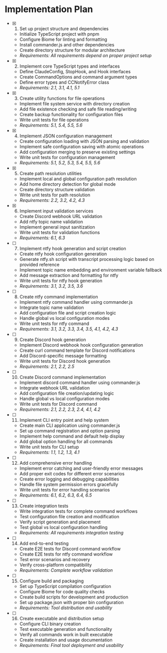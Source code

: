 # Implementation Plan

- [x] 1. Set up project structure and dependencies
  - Initialize TypeScript project with pnpm
  - Configure Biome for linting and formatting
  - Install commander.js and other dependencies
  - Create directory structure for modular architecture
  - _Requirements: All requirements depend on proper project setup_

- [x] 2. Implement core TypeScript types and interfaces
  - Define ClaudeConfig, StopHook, and Hook interfaces
  - Create CommandOptions and command argument types
  - Define error types and CCNotifyError class
  - _Requirements: 2.1, 3.1, 4.1, 5.1_

- [x] 3. Create utility functions for file operations
  - Implement file system service with directory creation
  - Add file existence checking and safe file reading/writing
  - Create backup functionality for configuration files
  - Write unit tests for file operations
  - _Requirements: 5.1, 5.4, 5.5, 5.6_

- [x] 4. Implement JSON configuration management
  - Create configuration loading with JSON parsing and validation
  - Implement safe configuration saving with atomic operations
  - Add configuration merging to preserve existing settings
  - Write unit tests for configuration management
  - _Requirements: 5.1, 5.2, 5.3, 5.4, 5.5, 5.6_

- [x] 5. Create path resolution utilities
  - Implement local and global configuration path resolution
  - Add home directory detection for global mode
  - Create directory structure validation
  - Write unit tests for path resolution
  - _Requirements: 2.2, 3.2, 4.2, 4.3_

- [x] 6. Implement input validation services
  - Create Discord webhook URL validation
  - Add ntfy topic name validation
  - Implement general input sanitization
  - Write unit tests for validation functions
  - _Requirements: 6.1, 6.3_

- [ ] 7. Implement ntfy hook generation and script creation
  - Create ntfy hook configuration generation
  - Generate ntfy.sh script with transcript processing logic based on provided reference
  - Implement topic name embedding and environment variable fallback
  - Add message extraction and formatting for ntfy
  - Write unit tests for ntfy hook generation
  - _Requirements: 3.1, 3.2, 3.5, 3.6_

- [ ] 8. Create ntfy command implementation
  - Implement ntfy command handler using commander.js
  - Integrate topic name validation
  - Add configuration file and script creation logic
  - Handle global vs local configuration modes
  - Write unit tests for ntfy command
  - _Requirements: 3.1, 3.2, 3.3, 3.4, 3.5, 4.1, 4.2, 4.3_

- [ ] 9. Create Discord hook generation
  - Implement Discord webhook hook configuration generation
  - Create curl command template for Discord notifications
  - Add Discord-specific message formatting
  - Write unit tests for Discord hook generation
  - _Requirements: 2.1, 2.2, 2.5_

- [ ] 10. Create Discord command implementation
  - Implement discord command handler using commander.js
  - Integrate webhook URL validation
  - Add configuration file creation/updating logic
  - Handle global vs local configuration modes
  - Write unit tests for Discord command
  - _Requirements: 2.1, 2.2, 2.3, 2.4, 4.1, 4.2_

- [ ] 11. Implement CLI entry point and help system
  - Create main CLI application using commander.js
  - Set up command registration and option parsing
  - Implement help command and default help display
  - Add global option handling for all commands
  - Write unit tests for CLI setup
  - _Requirements: 1.1, 1.2, 1.3, 4.1_

- [ ] 12. Add comprehensive error handling
  - Implement error catching and user-friendly error messages
  - Add proper exit codes for different error scenarios
  - Create error logging and debugging capabilities
  - Handle file system permission errors gracefully
  - Write unit tests for error handling scenarios
  - _Requirements: 6.1, 6.2, 6.3, 6.4, 6.5_

- [ ] 13. Create integration tests
  - Write integration tests for complete command workflows
  - Test configuration file creation and modification
  - Verify script generation and placement
  - Test global vs local configuration handling
  - _Requirements: All requirements integration testing_

- [ ] 14. Add end-to-end testing
  - Create E2E tests for Discord command workflow
  - Create E2E tests for ntfy command workflow
  - Test error scenarios and recovery
  - Verify cross-platform compatibility
  - _Requirements: Complete workflow validation_

- [ ] 15. Configure build and packaging
  - Set up TypeScript compilation configuration
  - Configure Biome for code quality checks
  - Create build scripts for development and production
  - Set up package.json with proper bin configuration
  - _Requirements: Tool distribution and usability_

- [ ] 16. Create executable and distribution setup
  - Configure CLI binary creation
  - Test executable generation and functionality
  - Verify all commands work in built executable
  - Create installation and usage documentation
  - _Requirements: Final tool deployment and usability_